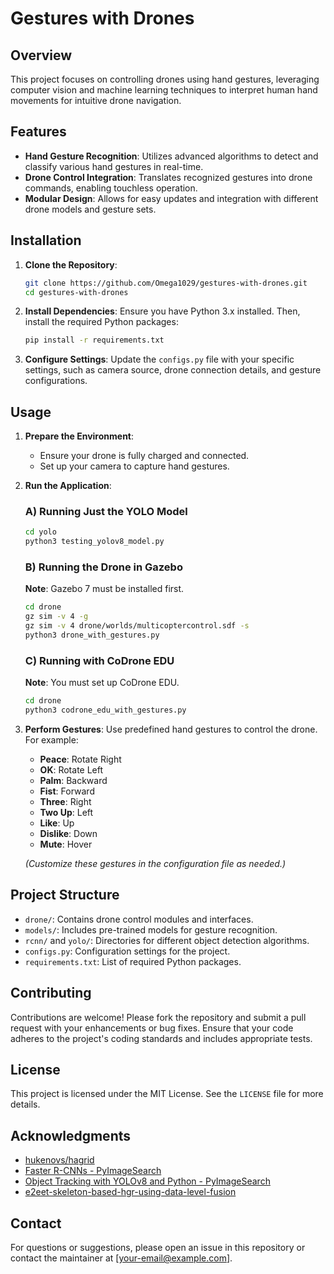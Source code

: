 # Gestures with Drones

## Overview

This project focuses on controlling drones using hand gestures, leveraging computer vision and machine learning techniques to interpret human hand movements for intuitive drone navigation.

## Features

- **Hand Gesture Recognition**: Utilizes advanced algorithms to detect and classify various hand gestures in real-time.
- **Drone Control Integration**: Translates recognized gestures into drone commands, enabling touchless operation.
- **Modular Design**: Allows for easy updates and integration with different drone models and gesture sets.

## Installation

1. **Clone the Repository**:
   ```bash
   git clone https://github.com/Omega1029/gestures-with-drones.git
   cd gestures-with-drones
   ```

2. **Install Dependencies**:
   Ensure you have Python 3.x installed. Then, install the required Python packages:
   ```bash
   pip install -r requirements.txt
   ```

3. **Configure Settings**:
   Update the `configs.py` file with your specific settings, such as camera source, drone connection details, and gesture configurations.

## Usage

1. **Prepare the Environment**:
   - Ensure your drone is fully charged and connected.
   - Set up your camera to capture hand gestures.

2. **Run the Application**:

   ### A) Running Just the YOLO Model
   ```bash
   cd yolo
   python3 testing_yolov8_model.py
   ```
   
   ### B) Running the Drone in Gazebo
   **Note**: Gazebo 7 must be installed first.
   ```bash
   cd drone
   gz sim -v 4 -g
   gz sim -v 4 drone/worlds/multicoptercontrol.sdf -s
   python3 drone_with_gestures.py
   ```
   
   ### C) Running with CoDrone EDU
   **Note**: You must set up CoDrone EDU.
   ```bash
   cd drone
   python3 codrone_edu_with_gestures.py
   ```

3. **Perform Gestures**:
   Use predefined hand gestures to control the drone. For example:
   - **Peace**: Rotate Right
   - **OK**: Rotate Left
   - **Palm**: Backward
   - **Fist**: Forward
   - **Three**: Right
   - **Two Up**: Left
   - **Like**: Up
   - **Dislike**: Down
   - **Mute**: Hover

   *(Customize these gestures in the configuration file as needed.)*

## Project Structure

- `drone/`: Contains drone control modules and interfaces.
- `models/`: Includes pre-trained models for gesture recognition.
- `rcnn/` and `yolo/`: Directories for different object detection algorithms.
- `configs.py`: Configuration settings for the project.
- `requirements.txt`: List of required Python packages.

## Contributing

Contributions are welcome! Please fork the repository and submit a pull request with your enhancements or bug fixes. Ensure that your code adheres to the project's coding standards and includes appropriate tests.

## License

This project is licensed under the MIT License. See the `LICENSE` file for more details.

## Acknowledgments

- [hukenovs/hagrid](https://github.com/hukenovs/hagrid)
- [Faster R-CNNs - PyImageSearch](https://pyimagesearch.com/2023/11/13/faster-r-cnns/)
- [Object Tracking with YOLOv8 and Python - PyImageSearch](https://pyimagesearch.com/2024/06/17/object-tracking-with-yolov8-and-python/)
- [e2eet-skeleton-based-hgr-using-data-level-fusion](https://github.com/outsiders17711/e2eet-skeleton-based-hgr-using-data-level-fusion)

## Contact

For questions or suggestions, please open an issue in this repository or contact the maintainer at [your-email@example.com].
